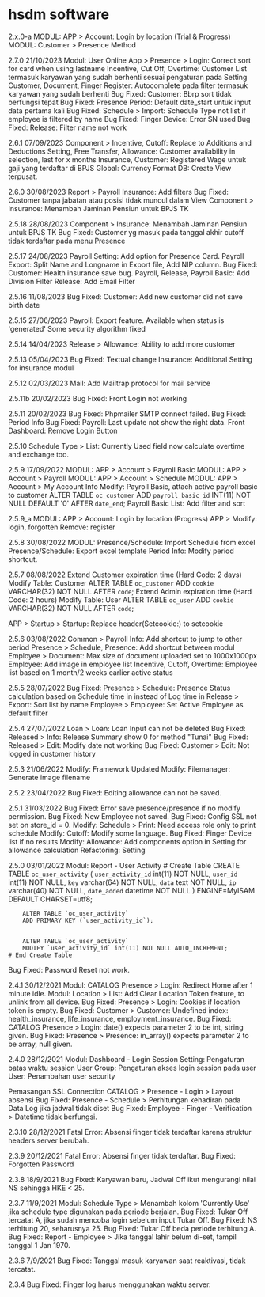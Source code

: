 # hsdm software

2.x.0-a
MODUL: APP > Account: Login by location (Trial & Progress)
MODUL: Customer > Presence Method

2.7.0	21/10/2023
Modul: User Online
App > Presence > Login: Correct sort for card when using lastname
Incentive, Cut Off, Overtime: Customer List termasuk karyawan yang sudah berhenti sesuai pengaturan pada Setting
Customer, Document, Finger Register: Autocomplete pada filter termasuk karyawan yang sudah berhenti
Bug Fixed: Customer: Bbrp sort tidak berfungsi tepat
Bug Fixed: Presence Period: Default date_start untuk input data pertama kali
Bug Fixed: Schedule > Import: Schedule Type not list if employee is filtered by name
Bug Fixed: Finger Device: Error SN used
Bug Fixed: Release: Filter name not work

2.6.1	07/09/2023
Component > Incentive, Cutoff: Replace to Additions and Deductions
Setting, Free Transfer, Allowance: Customer availability in selection, last for x months
Insurance, Customer: Registered Wage untuk gaji yang terdaftar di BPJS
Global: Currency Format
DB: Create View terpusat.

2.6.0	30/08/2023
Report > Payroll Insurance: Add filters
Bug Fixed: Customer tanpa jabatan atau posisi tidak muncul dalam View
Component > Insurance: Menambah Jaminan Pensiun untuk BPJS TK

2.5.18	28/08/2023
Component > Insurance: Menambah Jaminan Pensiun untuk BPJS TK
Bug Fixed: Customer yg masuk pada tanggal akhir cutoff tidak terdaftar pada menu Presence

2.5.17	24/08/2023
Payroll Setting: Add option for Presence Card.
Payroll Export: Split Name and Longname in Export file, Add NIP column.
Bug Fixed: Customer: Health insurance save bug. 
Payroll, Release, Payroll Basic: Add Division Filter
Release: Add Email Filter

2.5.16	11/08/2023
Bug Fixed: Customer: Add new customer did not save birth date

2.5.15	27/06/2023
Payroll: Export feature. Available when status is 'generated'
Some security algorithm fixed

2.5.14	14/04/2023
Release > Allowance: Ability to add more customer

2.5.13	05/04/2023
Bug Fixed: Textual change
Insurance: Additional Setting for insurance modul

2.5.12	02/03/2023
Mail: Add Mailtrap protocol for mail service

2.5.11b	20/02/2023
Bug Fixed: Front Login not working

2.5.11	20/02/2023
Bug Fixed: Phpmailer SMTP connect failed.
Bug Fixed: Period Info
Bug Fixed: Payroll: Last update not show the right data.
Front Dashboard: Remove Login Button

2.5.10
Schedule Type > List: Currently Used field now calculate overtime and exchange too.

2.5.9	17/09/2022
MODUL: APP > Account > Payroll Basic
MODUL: APP > Account > Payroll
MODUL: APP > Account > Schedule
MODUL: APP > Account > My Account Info
Modify: Payroll Basic, attach active payroll basic to customer
	ALTER TABLE `oc_customer` ADD `payroll_basic_id` INT(11) NOT NULL DEFAULT '0' AFTER `date_end`;
Payroll Basic List: Add filter and sort 

2.5.9_a
MODUL: APP > Account: Login by location (Progress)
APP > Modify: login, forgotten
	Remove: register

2.5.8	30/08/2022
MODUL: Presence/Schedule: Import Schedule from excel
	Presence/Schedule: Export excel template
Period Info: Modify period shortcut.

2.5.7	08/08/2022
Extend Customer expiration time (Hard Code: 2 days)
	Modify Table: Customer
		ALTER TABLE `oc_customer` ADD `cookie` VARCHAR(32) NOT NULL AFTER `code`;
Extend Admin expiration time (Hard Code: 2 hours)
	Modify Table: User
		ALTER TABLE `oc_user` ADD `cookie` VARCHAR(32) NOT NULL AFTER `code`;

APP > Startup > Startup: Replace header(Setcookie:) to setcookie

2.5.6	03/08/2022
Common > Payroll Info: Add shortcut to jump to other period
Presence > Schedule, Presence: Add shortcut between modul
Employee > Document: Max size of document uploaded set to 1000x1000px
Employee: Add image in employee list
Incentive, Cutoff, Overtime: Employee list based on 1 month/2 weeks earlier active status

2.5.5	28/07/2022
Bug Fixed: Presence > Schedule: Presence Status calculation based on Schedule time in instead of Log time in
Release > Export: Sort list by name
Employee > Employee: Set Active Employee as default filter

2.5.4	27/07/2022
Loan > Loan: Loan Input can not be deleted
Bug Fixed: Released > Info: Release Summary show 0 for method "Tunai"
Bug Fixed: Released > Edit: Modify date not working
Bug Fixed: Customer > Edit: Not logged in customer history

2.5.3	21/06/2022
Modify: Framework Updated
Modify: Filemanager: Generate image filename

2.5.2	23/04/2022
Bug Fixed: Editing allowance can not be saved.

2.5.1	31/03/2022
Bug Fixed: Error save presence/presence if no modify permission.
Bug Fixed: New Employee not saved.
Bug Fixed: Config SSL not set on store_id = 0.
Modify: Schedule > Print: Need access role only to print schedule
Modify: Cutoff: Modify some language.
Bug Fixed: Finger Device list if no results
Modify: Allowance: Add components option in Setting for allowance calculation
Refactoring: Setting

2.5.0	03/01/2022
Modul: Report - User Activity
	# Create Table
		CREATE TABLE `oc_user_activity` (
		`user_activity_id` int(11) NOT NULL,
		`user_id` int(11) NOT NULL,
		`key` varchar(64) NOT NULL,
		`data` text NOT NULL,
		`ip` varchar(40) NOT NULL,
		`date_added` datetime NOT NULL
		) ENGINE=MyISAM DEFAULT CHARSET=utf8;


		ALTER TABLE `oc_user_activity`
		ADD PRIMARY KEY (`user_activity_id`);


		ALTER TABLE `oc_user_activity`
		MODIFY `user_activity_id` int(11) NOT NULL AUTO_INCREMENT;
	# End Create Table

Bug Fixed: Password Reset not work.

2.4.1	30/12/2021
Modul: CATALOG Presence > Login: Redirect Home after 1 minute idle.
Modul: Location > List: Add Clear Location Token feature, to unlink from all device.
Bug Fixed: Presence > Login: Cookies if location token is empty.
Bug Fixed: Customer > Customer: Undefined index: health_insurance, life_insurance, employment_insurance.
Bug Fixed: CATALOG Presence > Login: date() expects parameter 2 to be int, string given.
Bug Fixed: Presence > Presence: in_array() expects parameter 2 to be array, null given.

2.4.0	28/12/2021
Modul: Dashboard - Login Session
	Setting: Pengaturan batas waktu session
	User Group: Pengaturan akses login session pada user
	User: Penambahan user security

Pemasangan SSL Connection
CATALOG > Presence - Login > Layout absensi
Bug Fixed: Presence - Schedule > Perhitungan kehadiran pada Data Log jika jadwal tidak diset
Bug Fixed: Employee - Finger - Verification > Datetime tidak berfungsi.

2.3.10	28/12/2021
Fatal Error: Absensi finger tidak terdaftar karena struktur headers server berubah.

2.3.9	20/12/2021
Fatal Error: Absensi finger tidak terdaftar.
Bug Fixed: Forgotten Password

2.3.8	18/9/2021
Bug Fixed: Karyawan baru, Jadwal Off ikut mengurangi nilai NS sehingga HKE < 25.

2.3.7	11/9/2021
Modul: Schedule Type > Menambah kolom 'Currently Use' jika schedule type digunakan pada periode berjalan.
Bug Fixed: Tukar Off tercatat A, jika sudah mencoba login sebelum input Tukar Off.
Bug Fixed: NS terhitung 20, seharusnya 25.
Bug Fixed: Tukar Off beda periode terhitung A.
Bug Fixed: Report - Employee > Jika tanggal lahir belum di-set, tampil tanggal 1 Jan 1970.

2.3.6	7/9/2021
Bug Fixed: Tanggal masuk karyawan saat reaktivasi, tidak tercatat.

2.3.4
Bug Fixed: Finger log harus menggunakan waktu server.